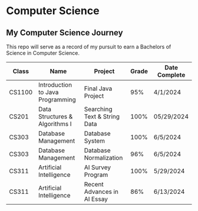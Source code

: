 # Computer Science
## My Computer Science Journey

This repo will serve as a record of my pursuit to earn a Bachelors of Science in Computer Science.

Class | Name | Project | Grade | Date Complete
|----------|----------|----------|----------|----------|
CS1100 | Introduction to Java Programming | Final Java Project | 95% | 4/1/2024
CS201 | Data Structures & Algorithms I | Searching Text & String Data | 100% | 05/29/2024
CS303 | Database Management | Database System | 100% | 6/5/2024
CS303 | Database Management | Database Normalization | 96% | 6/5/2024
CS311 | Artificial Intelligence | AI Survey Program | 100% | 5/29/2024
CS311 | Artificial Intelligence | Recent Advances in AI Essay | 86% | 6/13/2024
